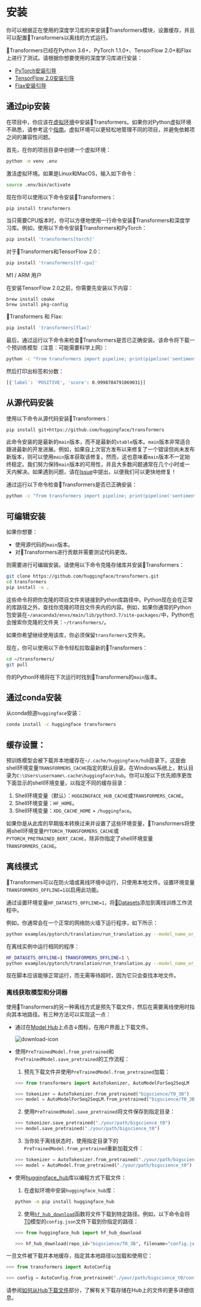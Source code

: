 <!--Copyright 2022 The HuggingFace Team. All rights reserved.

Licensed under the Apache License, Version 2.0 (the "License"); you may not use this file except in compliance with
the License. You may obtain a copy of the License at

http://www.apache.org/licenses/LICENSE-2.0

Unless required by applicable law or agreed to in writing, software distributed under the License is distributed on
an "AS IS" BASIS, WITHOUT WARRANTIES OR CONDITIONS OF ANY KIND, either express or implied. See the License for the
specific language governing permissions and limitations under the License.

⚠️ Note that this file is in Markdown but contain specific syntax for our doc-builder (similar to MDX) that may not be
rendered properly in your Markdown viewer.

-->

# 安装

你可以根据正在使用的深度学习库的来安装🤗Transformers模块，设置缓存，并且可以配置🤗Transformers以离线的方式运行。

🤗Transformers已经在Python 3.6+、PyTorch 1.1.0+、TensorFlow 2.0+和Flax上进行了测试。请根据你想要使用的深度学习库进行安装：

* [PyTorch安装引导](https://pytorch.org/get-started/locally/)
* [TensorFlow 2.0安装引导](https://www.tensorflow.org/install/pip)
* [Flax安装引导](https://flax.readthedocs.io/en/latest/)

## 通过pip安装

在项目中，你应该在[虚拟环境](https://docs.python.org/3/library/venv.html)中安装🤗Transformers。如果你对Python虚拟环境不熟悉，请参考这个[指南](https://packaging.python.org/guides/installing-using-pip-and-virtual-environments/)。虚拟环境可以更轻松地管理不同的项目，并避免依赖项之间的兼容性问题。

首先，在你的项目目录中创建一个虚拟环境：

```bash
python -m venv .env
```

激活虚拟环境。如果是Linux和MacOS，输入如下命令：

```bash
source .env/bin/activate
```

现在你可以使用以下命令安装🤗Transformers：

```bash
pip install transformers
```

当只需要CPU版本时，你可以方便地使用一行命令安装🤗Transformers和深度学习库。例如，使用以下命令安装🤗Transformers和PyTorch：

```bash
pip install 'transformers[torch]'
```

对于🤗Transformers和TensorFlow 2.0：

```bash
pip install 'transformers[tf-cpu]'
```

<Tip warning={true}>

M1 / ARM 用户
    
在安装TensorFlow 2.0之前，你需要先安装以下内容：

```
brew install cmake
brew install pkg-config
```

</Tip>

🤗Transformers 和 Flax:

```bash
pip install 'transformers[flax]'
```

最后，通过运行以下命令来检查🤗Transformers是否已正确安装。该命令将下载一个预训练模型（注意：可能需要科学上网）：

```bash
python -c "from transformers import pipeline; print(pipeline('sentiment-analysis')('we love you'))"
```

然后打印出标签和分数：

```bash
[{'label': 'POSITIVE', 'score': 0.9998704791069031}]
```

## 从源代码安装

使用以下命令从源代码安装🤗Transformers：

```bash
pip install git+https://github.com/huggingface/transformers
```

此命令安装的是最新的`main`版本，而不是最新的`stable`版本。`main`版本非常适合跟进最新的开发进展。例如，如果自上次官方发布以来修复了一个错误但尚未发布新版本，则可以使用`main`版本获取该修复。然而，这也意味着`main`版本不一定始终稳定。我们努力保持`main`版本的可用性，并且大多数问题通常在几个小时或一天内解决。如果遇到问题，请在[Issue](https://github.com/huggingface/transformers/issues)中提出，以便我们可以更快地修复！

通过运行以下命令检查🤗Transformers是否已正确安装：

```bash
python -c "from transformers import pipeline; print(pipeline('sentiment-analysis')('I love you'))"
```

## 可编辑安装

如果你想要：

- 使用源代码的`main`版本。
- 对🤗Transformers进行贡献并需要测试代码更改。

则需要进行可编辑安装。请使用以下命令克隆存储库并安装🤗Transformers：

```bash
git clone https://github.com/huggingface/transformers.git
cd transformers
pip install -e .
```

这些命令将把你克隆的项目文件夹链接到Python库路径中。Python现在会在正常的库路径之外，查找你克隆的项目文件夹内的内容。例如，如果你通常的Python包安装在`~/anaconda3/envs/main/lib/python3.7/site-packages/`中，Python也会搜索你克隆的文件夹：`~/transformers/`。

<Tip warning={true}>

如果你希望继续使用该库，你必须保留`transformers`文件夹。

</Tip>

现在，你可以使用以下命令轻松拉取最新的🤗Transformers：

```bash
cd ~/transformers/
git pull
```

你的Python环境将在下次运行时找到🤗Transformers的`main`版本。

## 通过conda安装

从conda频道`huggingface`安装：

```bash
conda install -c huggingface transformers
```

## 缓存设置：

预训练模型会被下载并本地缓存在`~/.cache/huggingface/hub`目录下。这是由shell环境变量`TRANSFORMERS_CACHE`指定的默认目录。在Windows系统上，默认目录为`C:\Users\username\.cache\huggingface\hub`。你可以按以下优先顺序更改下面显示的shell环境变量，以指定不同的缓存目录：

1. Shell环境变量（默认）：`HUGGINGFACE_HUB_CACHE`或`TRANSFORMERS_CACHE`。
2. Shell环境变量：`HF_HOME`。
3. Shell环境变量：`XDG_CACHE_HOME` + `/huggingface`。

<Tip>

如果你是从此库的早期版本转换过来并设置了这些环境变量，🤗Transformers将使用shell环境变量`PYTORCH_TRANSFORMERS_CACHE`或`PYTORCH_PRETRAINED_BERT_CACHE`，除非你指定了shell环境变量`TRANSFORMERS_CACHE`。

</Tip>

## 离线模式

🤗Transformers可以在防火墙或离线环境中运行，只使用本地文件。设置环境变量`TRANSFORMERS_OFFLINE=1`以启用此功能。

<Tip>

通过设置环境变量`HF_DATASETS_OFFLINE=1`，将[🤗Datasets](https://huggingface.co/docs/datasets/)添加到离线训练工作流程中。

</Tip>

例如，你通常会在一个正常的网络防火墙下运行程序，如下所示：

```bash
python examples/pytorch/translation/run_translation.py --model_name_or_path t5-small --dataset_name wmt16 --dataset_config ro-en ...
```

在离线实例中运行相同的程序：

```bash
HF_DATASETS_OFFLINE=1 TRANSFORMERS_OFFLINE=1 \
python examples/pytorch/translation/run_translation.py --model_name_or_path t5-small --dataset_name wmt16 --dataset_config ro-en ...
```

现在脚本应该能够正常运行，而无需等待超时，因为它只会查找本地文件。

### 离线获取模型和分词器

使用🤗Transformers的另一种离线方式是预先下载文件，然后在需要离线使用时指向其本地路径。有三种方法可以实现这一点：

* 通过在[Model Hub](https://huggingface.co/models)上点击↓图标，在用户界面上下载文件。

    ![download-icon](https://huggingface.co/datasets/huggingface/documentation-images/resolve/main/download-icon.png)

* 使用`PreTrainedModel.from_pretrained`和`PreTrainedModel.save_pretrained`的工作流程：

    1. 预先下载文件并使用`PreTrainedModel.from_pretrained`加载：

    ```py
    >>> from transformers import AutoTokenizer, AutoModelForSeq2SeqLM

    >>> tokenizer = AutoTokenizer.from_pretrained("bigscience/T0_3B")
    >>> model = AutoModelForSeq2SeqLM.from_pretrained("bigscience/T0_3B")
    ```

    2. 使用`PreTrainedModel.save_pretrained`将文件保存到指定目录：

    ```py
    >>> tokenizer.save_pretrained("./your/path/bigscience_t0")
    >>> model.save_pretrained("./your/path/bigscience_t0")
    ```

    3. 当你处于离线状态时，使用指定目录下的`PreTrainedModel.from_pretrained`重新加载文件：

    ```py
    >>> tokenizer = AutoTokenizer.from_pretrained("./your/path/bigscience_t0")
    >>> model = AutoModel.from_pretrained("./your/path/bigscience_t0")
    ```

* 使用[huggingface_hub](https://github.com/huggingface/huggingface_hub/tree/main/src/huggingface_hub)库以编程方式下载文件：

    1. 在虚拟环境中安装`huggingface_hub`库：

    ```bash
    python -m pip install huggingface_hub
    ```

    2. 使用[`hf_hub_download`](https://huggingface.co/docs/hub/adding-a-library#download-files-from-the-hub)函数将文件下载到特定路径。例如，以下命令会将[T0](https://huggingface.co/bigscience/T0_3B)模型的`config.json`文件下载到你指定的路径：

    ```py
    >>> from huggingface_hub import hf_hub_download
    
    >>> hf_hub_download(repo_id="bigscience/T0_3B", filename="config.json", cache_dir="./your/path/bigscience_t0")
    ```

一旦文件被下载并本地缓存，指定其本地路径以加载和使用它：

```py
>>> from transformers import AutoConfig

>>> config = AutoConfig.from_pretrained("./your/path/bigscience_t0/config.json")
```

<Tip>

请参阅[如何从Hub下载文件](https://huggingface.co/docs/hub/how-to-downstream)部分，了解有关下载存储在Hub上的文件的更多详细信息。

</Tip>
